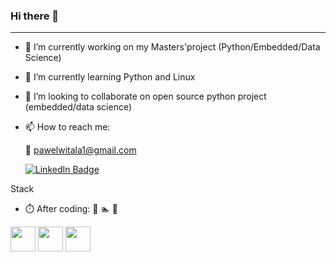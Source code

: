 ### Hi there 👋
-----
- 🔭 I’m currently working on my Masters'project (Python/Embedded/Data Science)
- 🌱 I’m currently learning Python and Linux
- 👯 I’m looking to collaborate on open source python project (embedded/data science) 
- 📫 How to reach me: 

    📧 pawelwitala1@gmail.com </br>
    
    <a href="https://www.linkedin.com/in/pawe%C5%82-wita%C5%82a">
    <img src="https://img.shields.io/badge/LinkedIn-blue?style=for-the-badge&logo=linkedin&logoColor=white" alt="LinkedIn Badge"/>
     </a>

Stack 
- ⏱️ After coding:
    🚴 🏊 🚗
    
<img src="https://github.com/tomchen/stack-icons/blob/master/logos/linux-tux.svg" width="40" height="40"> 
<img src="https://github.com/tomchen/stack-icons/blob/master/logos/python.svg" width="40" height="40">
<img src=https://github.com/tomchen/stack-icons/blob/master/logos/postgresql.svg width="40" height="40">
